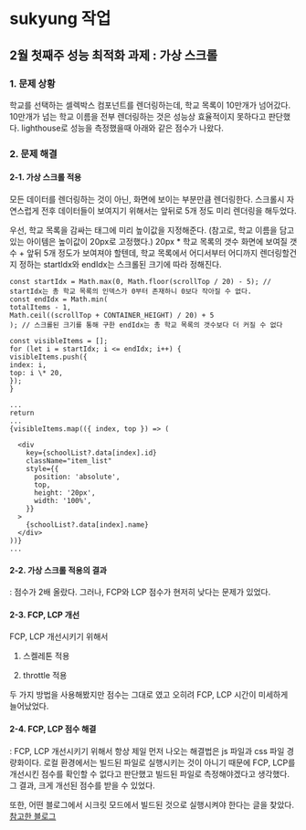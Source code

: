 # sukyung 작업

## 2월 첫째주 성능 최적화 과제 : 가상 스크롤

### 1. 문제 상황

학교를 선택하는 셀렉박스 컴포넌트를 렌더링하는데, 학교 목록이 10만개가 넘어갔다.
10만개가 넘는 학교 이름을 전부 렌더링하는 것은 성능상 효율적이지 못하다고 판단했다.
lighthouse로 성능을 측정했을때 아래와 같은 점수가 나왔다.

### 2. 문제 해결

#### 2-1. 가상 스크롤 적용

모든 데이터를 렌더링하는 것이 아닌, 화면에 보이는 부분만큼 렌더링한다.
스크롤시 자연스럽게 전후 데이터들이 보여지기 위해서는 앞뒤로 5개 정도 미리 렌더링을 해두었다.

우선, 학교 목록을 감싸는 태그에 미리 높이값을 지정해준다. (참고로, 학교 이름을 담고 있는 아이템은 높이값이 20px로 고정했다.)
20px \* 학교 목록의 갯수
화면에 보여질 갯수 + 앞뒤 5개 정도가 보여져야 할텐데, 학교 목록에서 어디서부터 어디까지 렌더링할건지 정하는 startIdx와 endIdx는 스크롤된 크기에 따라 정해진다.

```
const startIdx = Math.max(0, Math.floor(scrollTop / 20) - 5); // startIdx는 총 학교 목록의 인덱스가 0부터 존재하니 0보다 작아질 수 없다.
const endIdx = Math.min(
totalItems - 1,
Math.ceil((scrollTop + CONTAINER_HEIGHT) / 20) + 5
); // 스크롤된 크기를 통해 구한 endIdx는 총 학교 목록의 갯수보다 더 커질 수 없다

const visibleItems = [];
for (let i = startIdx; i <= endIdx; i++) {
visibleItems.push({
index: i,
top: i \* 20,
});
}

...
return
...
{visibleItems.map(({ index, top }) => (

  <div
    key={schoolList?.data[index].id}
    className="item_list"
    style={{
      position: 'absolute',
      top,
      height: '20px',
      width: '100%',
    }}
  >
    {schoolList?.data[index].name}
  </div>
))}
...
```

#### 2-2. 가상 스크롤 적용의 결과

: 점수가 2배 올랐다. 그러나, FCP와 LCP 점수가 현저히 낮다는 문제가 있었다.

#### 2-3. FCP, LCP 개선

FCP, LCP 개선시키기 위해서

1. 스켈레톤 적용

2. throttle 적용

두 가지 방법을 사용해봤지만 점수는 그대로 였고 오히려 FCP, LCP 시간이 미세하게 늘어났었다.

#### 2-4. FCP, LCP 점수 해결

: FCP, LCP 개선시키기 위해서 항상 제일 먼저 나오는 해결법은 js 파일과 css 파일 경량화이다.
로컬 환경에서는 빌드된 파일로 실행시키는 것이 아니기 때문에 FCP, LCP를 개선시킨 점수를 확인할 수 없다고 판단했고 빌드된 파일로 측정해야겠다고 생각했다.
그 결과, 크게 개선된 점수를 받을 수 있었다.

또한, 어떤 블로그에서 시크릿 모드에서 빌드된 것으로 실행시켜야 한다는 글을 찾았다. [참고한 블로그](https://always-hyeppy.tistory.com/entry/%ED%94%84%EB%A1%A0%ED%8A%B8%EC%97%94%EB%93%9C-%EC%84%B1%EB%8A%A5CLS-LCP-%EA%B0%9C%EC%84%A0%ED%95%98%EA%B8%B0)
